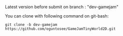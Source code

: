 Latest version before submit on branch : "dev-gamejam"

You can clone with following command on git-bash:

`git clone -b dev-gamejam https://github.com/oguntosee/GameJamTinyWorld2D.git`
